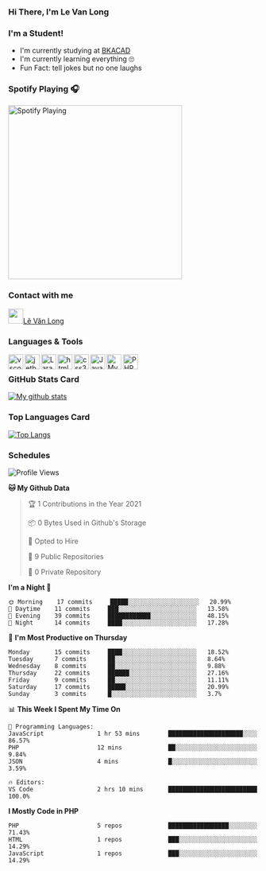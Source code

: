 ### Hi There, I'm Le Van Long 

### I'm a Student!
- I'm currently studying at [BKACAD](https://bkacad.edu.vn/)
- I'm currently learning everything 🙄
- Fun Fact: tell jokes but no one laughs

### Spotify Playing 🎧
[<img src="https://spotify-readme.hiiamlongdz.vercel.app/api/spotify-playing" alt="Spotify Playing" width="350" />](https://open.spotify.com/playlist/37i9dQZF1DX1e2VSJFudND)


### Contact with me

[<img src="https://img.icons8.com/dusk/64/000000/facebook-new--v2.png" width="30px"/>Lê Văn Long](https://www.facebook.com/HiiamLongdzz)

### Languages & Tools
<img align="left" alt="vscode" src="https://img.icons8.com/dusk/64/000000/visual-studio-code-2019.png" width="30px"/>
<img align="left" alt="jetbrain" src="https://camo.githubusercontent.com/8268dcfb76697dd53286590ec9b4385d7a0b89ce/68747470733a2f2f63646e2e6a7364656c6976722e6e65742f6e706d2f73696d706c652d69636f6e734076332f69636f6e732f6a6574627261696e732e737667" width="30px"/>
<img align="left" alt="Laravel" src="https://img.icons8.com/ios/50/000000/laravel.png" width="30px"/>
<img align="left" alt="html5" src="https://img.icons8.com/dusk/64/000000/html-5.png" width="30px"/>
<img align="left" alt="css3" src="https://img.icons8.com/dusk/64/000000/css3.png" width="30px"/>
<img align="left" alt="JavaScript" src="https://img.icons8.com/dusk/64/000000/javascript.png" width="30px"/>
<img align="left" alt="MySQL" src="https://img.icons8.com/ios-filled/50/000000/mysql-logo.png" width="30px"/>
<img align="left" alt="PHP" src="https://img.icons8.com/dusk/64/000000/php-logo.png" width="30px"/>

<br />

### GitHub Stats Card
[![My github stats](https://github-readme-stats.vercel.app/api?username=HiiamLongdz&show_icons=true)](https://github-readme-stats.vercel.app/api?username=HiiamLongdz&show_icons=true)

### Top Languages Card
[![Top Langs](https://github-readme-stats.vercel.app/api/top-langs/?username=HiiamLongdz&layout=compact)](https://github-readme-stats.vercel.app/api/top-langs/?username=HiiamLongdz&layout=compact)

### Schedules
<!--START_SECTION:waka-->
![Profile Views](http://img.shields.io/badge/Profile%20Views-41-blue)

**🐱 My Github Data** 

> 🏆 1 Contributions in the Year 2021
 > 
> 📦 0 Bytes Used in Github's Storage 
 > 
> 💼 Opted to Hire
 > 
> 📜 9 Public Repositories
 > 
> 🔑 0 Private Repository 
 > 
**I'm a Night 🦉** 

```text
🌞 Morning    17 commits     █████░░░░░░░░░░░░░░░░░░░░   20.99% 
🌆 Daytime    11 commits     ███░░░░░░░░░░░░░░░░░░░░░░   13.58% 
🌃 Evening    39 commits     ████████████░░░░░░░░░░░░░   48.15% 
🌙 Night      14 commits     ████░░░░░░░░░░░░░░░░░░░░░   17.28%

```
📅 **I'm Most Productive on Thursday** 

```text
Monday       15 commits     ████░░░░░░░░░░░░░░░░░░░░░   18.52% 
Tuesday      7 commits      ██░░░░░░░░░░░░░░░░░░░░░░░   8.64% 
Wednesday    8 commits      ██░░░░░░░░░░░░░░░░░░░░░░░   9.88% 
Thursday     22 commits     ██████░░░░░░░░░░░░░░░░░░░   27.16% 
Friday       9 commits      ██░░░░░░░░░░░░░░░░░░░░░░░   11.11% 
Saturday     17 commits     █████░░░░░░░░░░░░░░░░░░░░   20.99% 
Sunday       3 commits      █░░░░░░░░░░░░░░░░░░░░░░░░   3.7%

```


📊 **This Week I Spent My Time On** 

```text
💬 Programming Languages: 
JavaScript               1 hr 53 mins        █████████████████████░░░░   86.57% 
PHP                      12 mins             ██░░░░░░░░░░░░░░░░░░░░░░░   9.84% 
JSON                     4 mins              █░░░░░░░░░░░░░░░░░░░░░░░░   3.59%

🔥 Editors: 
VS Code                  2 hrs 10 mins       █████████████████████████   100.0%

```

**I Mostly Code in PHP** 

```text
PHP                      5 repos             █████████████████░░░░░░░░   71.43% 
HTML                     1 repos             ███░░░░░░░░░░░░░░░░░░░░░░   14.29% 
JavaScript               1 repos             ███░░░░░░░░░░░░░░░░░░░░░░   14.29%

```



<!--END_SECTION:waka-->
